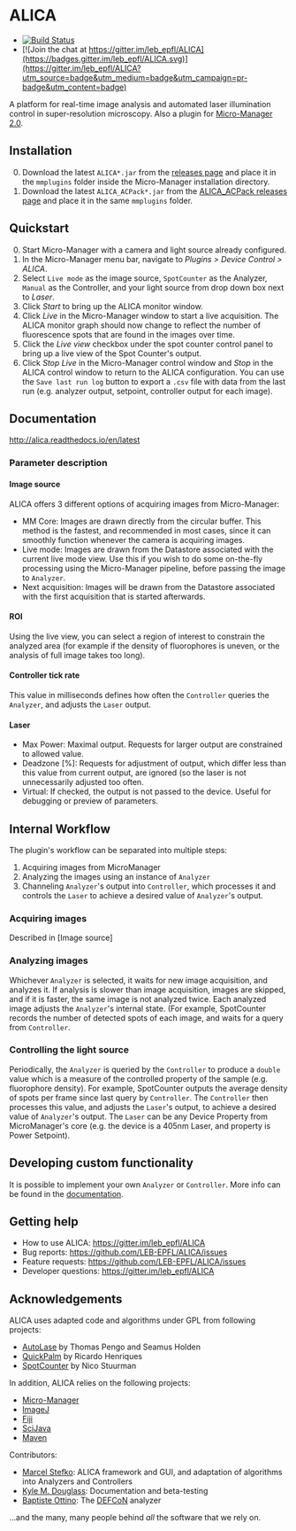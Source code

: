 # ALICA

- [![Build Status](https://travis-ci.org/LEB-EPFL/ALICA.svg?branch=master)](https://travis-ci.org/LEB-EPFL/ALICA)
- [![Join the chat at https://gitter.im/leb_epfl/ALICA](https://badges.gitter.im/leb_epfl/ALICA.svg)](https://gitter.im/leb_epfl/ALICA?utm_source=badge&utm_medium=badge&utm_campaign=pr-badge&utm_content=badge)

A platform for real-time image analysis and automated laser
illumination control in super-resolution microscopy. Also a plugin for
[Micro-Manager 2.0](https://micro-manager.org/).

## Installation
0. Download the latest `ALICA*.jar` from the [releases
page](https://github.com/MStefko/ALICA/releases) and place it in the
`mmplugins` folder inside the Micro-Manager installation directory.
1. Download the latest `ALICA_ACPack*.jar` from the [ALICA_ACPack
   releases page](https://github.com/LEB-EPFL/ALICA_ACPack) and place
   it in the same `mmplugins` folder.

## Quickstart

0. Start Micro-Manager with a camera and light source already
   configured.
1. In the Micro-Manager menu bar, navigate to *Plugins > Device
   Control > ALICA*.
2. Select `Live mode` as the image source, `SpotCounter` as the
   Analyzer, `Manual` as the Controller, and your light source from
   drop down box next to *Laser*.
3. Click *Start* to bring up the ALICA monitor window.
4. Click *Live* in the Micro-Manager window to start a live
   acquisition. The ALICA monitor graph should now change to reflect
   the number of fluorescence spots that are found in the images over
   time.
5. Click the *Live view* checkbox under the spot counter control panel
   to bring up a live view of the Spot Counter's output.
6. Click *Stop Live* in the Micro-Manager control window and *Stop* in
   the ALICA control window to return to the ALICA configuration. You
   can use the `Save last run log` button to export a `.csv` file with
   data from the last run (e.g. analyzer output, setpoint, controller
   output for each image).
   
## Documentation

http://alica.readthedocs.io/en/latest

### Parameter description

#### Image source
ALICA offers 3 different options of acquiring images from
Micro-Manager:
- MM Core: Images are drawn directly from the circular buffer. This
  method is the fastest, and recommended in most cases, since it can
  smoothly function whenever the camera is acquiring images.
- Live mode: Images are drawn from the Datastore associated with the
  current live mode view. Use this if you wish to do some on-the-fly
  processing using the Micro-Manager pipeline, before passing the
  image to `Analyzer`.
- Next acquisition: Images will be drawn from the Datastore associated
  with the first acquisition that is started afterwards.
 
#### ROI
Using the live view, you can select a region of interest to constrain
the analyzed area (for example if the density of fluorophores is
uneven, or the analysis of full image takes too long).

#### Controller tick rate
This value in milliseconds defines how often the `Controller` queries
the `Analyzer`, and adjusts the `Laser` output.

#### Laser
- Max Power: Maximal output. Requests for larger output are
  constrained to allowed value.
- Deadzone [%]: Requests for adjustment of output, which differ less
  than this value from current output, are ignored (so the laser is
  not unnecessarily adjusted too often.
- Virtual: If checked, the output is not passed to the device. Useful
  for debugging or preview of parameters.

## Internal Workflow
The plugin's workflow can be separated into multiple steps:
1. Acquiring images from MicroManager
2. Analyzing the images using an instance of `Analyzer`
3. Channeling `Analyzer`'s output into `Controller`, which processes
   it and controls the `Laser` to achieve a desired value of
   `Analyzer`'s output.

### Acquiring images
Described in [Image source]
 
### Analyzing images
Whichever `Analyzer` is selected, it waits for new image acquisition,
and analyzes it. If analysis is slower than image acquisition, images
are skipped, and if it is faster, the same image is not analyzed
twice. Each analyzed image adjusts the `Analyzer`'s internal
state. (For example, SpotCounter records the number of detected spots
of each image, and waits for a query from `Controller`.

### Controlling the light source
Periodically, the `Analyzer` is queried by the `Controller` to produce
a `double` value which is a measure of the controlled property of the
sample (e.g. fluorophore density). For example, SpotCounter outputs
the average density of spots per frame since last query by
`Controller`. The `Controller` then processes this value, and adjusts
the `Laser`'s output, to achieve a desired value of `Analyzer`'s
output. The `Laser` can be any Device Property from MicroManager's
core (e.g. the device is a 405nm Laser, and property is Power
Setpoint).

## Developing custom functionality
It is possible to implement your own `Analyzer` or `Controller`.  More
info can be found in the [documentation](http://alica.readthedocs.io).

## Getting help

- How to use ALICA: https://gitter.im/leb_epfl/ALICA
- Bug reports: https://github.com/LEB-EPFL/ALICA/issues
- Feature requests: https://github.com/LEB-EPFL/ALICA/issues
- Developer questions: https://gitter.im/leb_epfl/ALICA

## Acknowledgements
ALICA uses adapted code and algorithms under GPL from following
projects:
- [AutoLase](https://micro-manager.org/wiki/AutoLase) by Thomas Pengo
  and Seamus Holden
- [QuickPalm](http://imagej.net/QuickPALM) by Ricardo Henriques
- [SpotCounter](http://imagej.net/SpotCounter) by Nico Stuurman

In addition, ALICA relies on the following projects:
- [Micro-Manager](https://micro-manager.org/)
- [ImageJ](https://imagej.net/Welcome)
- [Fiji](https://fiji.sc/)
- [SciJava](http://scijava.org/)
- [Maven](https://maven.apache.org/)
 
Contributors:
- [Marcel Stefko](https://github.com/MStefko): ALICA framework and
  GUI, and adaptation of algorithms into Analyzers and Controllers
- [Kyle M. Douglass](https://github.com/kmdouglass): Documentation and
  beta-testing
- [Baptiste Ottino](https://github.com/bottino): The
  [DEFCoN](https://github.com/LEB-EPFL/DEFCoN-ImageJ) analyzer

...and the many, many people behind *all* the software that we
rely on.


